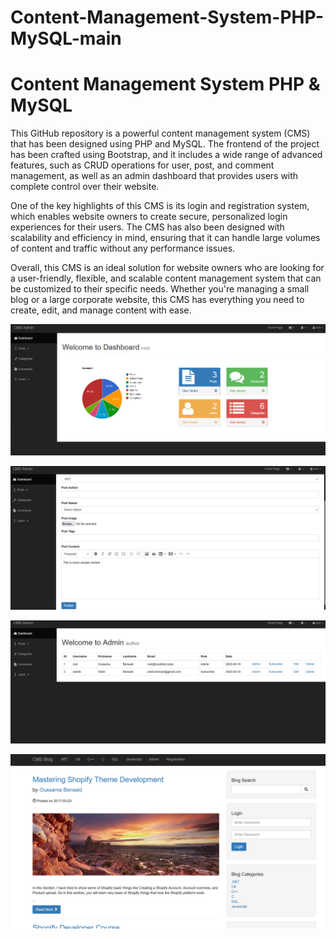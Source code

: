 # Content-Management-System-PHP-MySQL-main
# Content Management System PHP & MySQL

This GitHub repository is a powerful content management system (CMS) that has been designed using PHP and MySQL. The frontend of the project has been crafted using Bootstrap, and it includes a wide range of advanced features, such as CRUD operations for user, post, and comment management, as well as an admin dashboard that provides users with complete control over their website.

One of the key highlights of this CMS is its login and registration system, which enables website owners to create secure, personalized login experiences for their users. The CMS has also been designed with scalability and efficiency in mind, ensuring that it can handle large volumes of content and traffic without any performance issues.

Overall, this CMS is an ideal solution for website owners who are looking for a user-friendly, flexible, and scalable content management system that can be customized to their specific needs. Whether you're managing a small blog or a large corporate website, this CMS has everything you need to create, edit, and manage content with ease.

![Screenshot of a comment on a GitHub issue showing an image, added in the Markdown, of an Octocat smiling and raising a tentacle.](https://raw.githubusercontent.com/OSBensaid/Content-Management-System-PHP-MySQL/main/screenshoots/Screenshot_24.png)


![Screenshot of a comment on a GitHub issue showing an image, added in the Markdown, of an Octocat smiling and raising a tentacle.](https://raw.githubusercontent.com/OSBensaid/Content-Management-System-PHP-MySQL/main/screenshoots/Screenshot_25.png)

![Screenshot of a comment on a GitHub issue showing an image, added in the Markdown, of an Octocat smiling and raising a tentacle.](https://raw.githubusercontent.com/OSBensaid/Content-Management-System-PHP-MySQL/main/screenshoots/Screenshot_26.png)

![Screenshot of a comment on a GitHub issue showing an image, added in the Markdown, of an Octocat smiling and raising a tentacle.](https://raw.githubusercontent.com/OSBensaid/Content-Management-System-PHP-MySQL/main/screenshoots/Screenshot_23.png)

